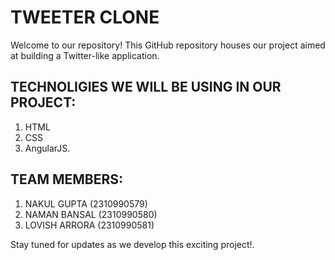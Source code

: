 # TWEETER CLONE

Welcome to our repository! This GitHub repository houses our project aimed at building a Twitter-like application.

## TECHNOLIGIES WE WILL BE USING IN OUR PROJECT:
1. HTML
2. CSS
3. AngularJS. 

## TEAM MEMBERS:

1. NAKUL GUPTA (2310990579)
2. NAMAN BANSAL (2310990580)
3. LOVISH ARRORA (2310990581)

Stay tuned for updates as we develop this exciting project!.
